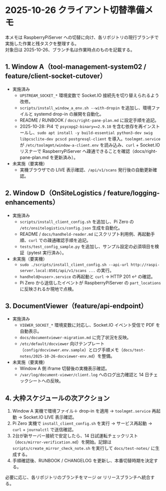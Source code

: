 # 2025-10-26 クライアント切替準備メモ

本メモは RaspberryPiServer への切替に向け、各リポジトリの現行ブランチで実施した作業と残タスクを整理する。  
対象日は 2025-10-26、ブランチ名は作業時点のものを記載する。

## 1. Window A（tool-management-system02 / feature/client-socket-cutover）

- 実施済み
  - `UPSTREAM_SOCKET_*` 環境変数で Socket.IO 接続先を切り替えられるよう改修。
  - `scripts/install_window_a_env.sh --with-dropin` を追加し、環境ファイルと systemd drop-in の展開を自動化。
  - README / RUNBOOK / `docs/right-pane-plan.md` に設定手順を追記。
  - 2025-10-28: Pi4 で `psycopg2-binary==2.9.10` を含む依存を再インストールし、`sudo apt install -y build-essential python3-dev swig libpcsclite-dev pcscd postgresql-client` を導入。`toolmgmt.service` が `/etc/toolmgmt/window-a-client.env` を読み込み、`curl` + Socket.IO リスナーで RaspberryPiServer へ疎通できることを確認（docs/right-pane-plan.md を更新済み）。
- 未実施（要実機）
  - 実機ブラウザでの LIVE 表示確認、`/api/v1/scans` 発行後の自動更新確認。

## 2. Window D（OnSiteLogistics / feature/logging-enhancements）

- 実施済み
  - `scripts/install_client_config.sh` を追加し、Pi Zero の `/etc/onsitelogistics/config.json` 生成を自動化。
  - README / `docs/handheld-reader.md` にスクリプト利用例、再起動手順、`curl` での疎通確認手順を追記。
  - `tests/test_config_sample.py` を追加し、サンプル設定の必須項目を検証（pytest 実行済み）。
- 未実施（要実機）
  - `sudo ./scripts/install_client_config.sh --api-url http://raspi-server.local:8501/api/v1/scans ...` の実行。
  - `handheld@<user>.service` の再起動と `curl` → HTTP 201 ↩︎ の確認。
  - Pi Zero から送信したイベントが RaspberryPiServer の `part_locations` に反映されるか現地で点検。

## 3. DocumentViewer（feature/api-endpoint）

- 実施済み
  - `VIEWER_SOCKET_*` 環境変数に対応し、Socket.IO イベント受信で PDF を自動表示。
  - `docs/documentviewer-migration.md` に完了状況を反映。
  - `/etc/default/docviewer` 向けテンプレート（`config/docviewer.env.sample`）とログ手順メモ（`docs/test-notes/2025-10-26-docviewer-env.md`）を整備。
- 未実施（要実機）
  - Window A 側 iframe 切替後の実機表示確認。
  - `/var/log/document-viewer/client.log` へのログ出力確認と 14 日チェックシートへの反映。

## 4. 大枠スケジュールの次アクション

1. Window A 実機で環境ファイル＋ drop-in を適用 → `toolmgmt.service` 再起動 → Socket.IO LIVE 表示確認。
2. Pi Zero 実機で `install_client_config.sh` を実行 → サービス再起動 → `curl` + `journalctl` で送信確認。
3. 2台が新サーバー接続で安定したら、14 日試運転チェックリスト（`docs/mirror-verification.md`）を開始。記録は `scripts/create_mirror_check_note.sh` を実行して `docs/test-notes/` に生成する。
4. 手順確認後、RUNBOOK / CHANGELOG を更新し、本番切替時期を決定する。

必要に応じ、各リポジトリのブランチをマージ or リリースブランチへ統合する。
